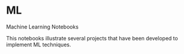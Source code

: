 # ML
Machine Learning Notebooks

This notebooks illustrate several projects that have been developed to implement ML techniques. 